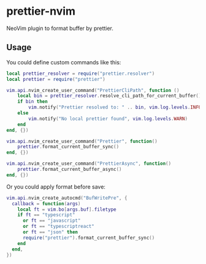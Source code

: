 # prettier-nvim

NeoVim plugin to format buffer by prettier.

## Usage

You could define custom commands like this:

```lua
local prettier_resolver = require("prettier.resolver")
local prettier = require("prettier")

vim.api.nvim_create_user_command("PrettierCliPath", function ()
    local bin = prettier_resolver.resolve_cli_path_for_current_buffer()
    if bin then
        vim.notify("Prettier resolved to: " .. bin, vim.log.levels.INFO)
    else
        vim.notify("No local prettier found", vim.log.levels.WARN)
    end
end, {})

vim.api.nvim_create_user_command("Prettier", function()
    prettier.format_current_buffer_sync()
end, {})

vim.api.nvim_create_user_command("PrettierAsync", function()
    prettier.format_current_buffer_async()
end, {})
```


Or you could apply format before save:

```lua
vim.api.nvim_create_autocmd("BufWritePre", {
  callback = function(args)
    local ft = vim.bo[args.buf].filetype
    if ft == "typescript"
      or ft == "javascript"
      or ft == "typescriptreact"
      or ft == "json" then
      require("prettier").format_current_buffer_sync()
    end
  end,
})
```
